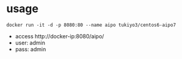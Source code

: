 # usage

    docker run -it -d -p 8080:80 --name aipo tukiyo3/centos6-aipo7

* access http://docker-ip:8080/aipo/
* user: admin
* pass: admin
